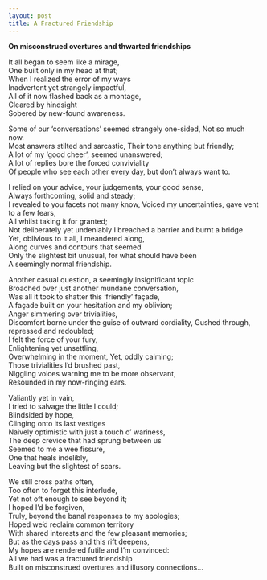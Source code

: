 ```yaml
---
layout: post
title: A Fractured Friendship
---
```

__On misconstrued overtures and thwarted friendships__

It all began to seem like a mirage,  
One built only in my head at that;  
When I realized the error of my ways    
Inadvertent yet strangely impactful,    
All of it now flashed back as a montage,    
Cleared by hindsight    
Sobered by new-found awareness. 

Some of our ‘conversations’ seemed strangely one-sided, 
Not so much now.    
Most answers stilted and sarcastic, 
Their tone anything but friendly;   
A lot of my ‘good cheer’, seemed unanswered;    
A lot of replies bore the forced conviviality   
Of people who see each other every day, but don’t always want to.   

I relied on your advice, your judgements, your good sense,  
Always forthcoming, solid and steady;   
I revealed to you facets not many know, 
Voiced my uncertainties, gave vent to a few fears,  
All whilst taking it for granted;   
Not deliberately yet undeniably 
I breached a barrier and burnt a bridge     
Yet, oblivious to it all, I meandered along,    
Along curves and contours that seemed   
Only the slightest bit unusual, for what should have been   
A seemingly normal friendship.   

Another casual question, a seemingly insignificant topic    
Broached over just another mundane conversation,    
Was all it took to shatter this ‘friendly’ façade,  
A façade built on your hesitation and my oblivion;  
Anger simmering over trivialities,  
Discomfort borne under the guise of outward cordiality, 
Gushed through, repressed and redoubled;    
I felt the force of your fury,  
Enlightening yet unsettling,    
Overwhelming in the moment, 
Yet, oddly calming;     
Those trivialities I’d brushed past,    
Niggling voices warning me to be more observant,    
Resounded in my now-ringing ears.   


Valiantly yet in vain,      
I tried to salvage the little I could;  
Blindsided by hope,     
Clinging onto its last vestiges     
Naively optimistic with just a touch o’ wariness,   
The deep crevice that had sprung between us     
Seemed to me a wee fissure,     
One that heals indelibly,   
Leaving but the slightest of scars.     

We still cross paths often,     
Too often to forget this interlude,     
Yet not oft enough to see beyond it;        
I hoped I’d be forgiven,    
Truly, beyond the banal responses to my apologies;  
Hoped we’d reclaim common territory     
With shared interests and the few pleasant memories;    
But as the days pass and this rift deepens,     
My hopes are rendered futile and I’m convinced:     
All we had was a fractured friendship       
Built on misconstrued overtures and illusory connections…   


